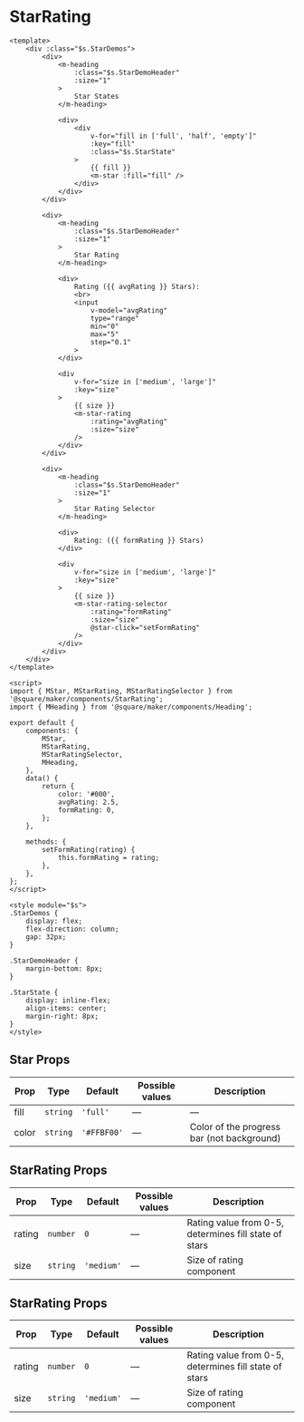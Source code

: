 # StarRating

```vue
<template>
	<div :class="$s.StarDemos">
		<div>
			<m-heading
				:class="$s.StarDemoHeader"
				:size="1"
			>
				Star States
			</m-heading>

			<div>
				<div
					v-for="fill in ['full', 'half', 'empty']"
					:key="fill"
					:class="$s.StarState"
				>
					{{ fill }}
					<m-star :fill="fill" />
				</div>
			</div>
		</div>

		<div>
			<m-heading
				:class="$s.StarDemoHeader"
				:size="1"
			>
				Star Rating
			</m-heading>

			<div>
				Rating ({{ avgRating }} Stars):
				<br>
				<input
					v-model="avgRating"
					type="range"
					min="0"
					max="5"
					step="0.1"
				>
			</div>

			<div
				v-for="size in ['medium', 'large']"
				:key="size"
			>
				{{ size }}
				<m-star-rating
					:rating="avgRating"
					:size="size"
				/>
			</div>
		</div>

		<div>
			<m-heading
				:class="$s.StarDemoHeader"
				:size="1"
			>
				Star Rating Selector
			</m-heading>

			<div>
				Rating: ({{ formRating }} Stars)
			</div>

			<div
				v-for="size in ['medium', 'large']"
				:key="size"
			>
				{{ size }}
				<m-star-rating-selector
					:rating="formRating"
					:size="size"
					@star-click="setFormRating"
				/>
			</div>
		</div>
	</div>
</template>

<script>
import { MStar, MStarRating, MStarRatingSelector } from '@square/maker/components/StarRating';
import { MHeading } from '@square/maker/components/Heading';

export default {
	components: {
		MStar,
		MStarRating,
		MStarRatingSelector,
		MHeading,
	},
	data() {
		return {
			color: '#000',
			avgRating: 2.5,
			formRating: 0,
		};
	},

	methods: {
		setFormRating(rating) {
			this.formRating = rating;
		},
	},
};
</script>

<style module="$s">
.StarDemos {
	display: flex;
	flex-direction: column;
	gap: 32px;
}

.StarDemoHeader {
	margin-bottom: 8px;
}

.StarState {
	display: inline-flex;
	align-items: center;
	margin-right: 8px;
}
</style>
```

<!-- api-tables:start -->
## Star Props

| Prop  | Type     | Default     | Possible values | Description                                |
| ----- | -------- | ----------- | --------------- | ------------------------------------------ |
| fill  | `string` | `'full'`    | —               | —                                          |
| color | `string` | `'#FFBF00'` | —               | Color of the progress bar (not background) |


## StarRating Props

| Prop   | Type     | Default    | Possible values | Description                                           |
| ------ | -------- | ---------- | --------------- | ----------------------------------------------------- |
| rating | `number` | `0`        | —               | Rating value from 0-5, determines fill state of stars |
| size   | `string` | `'medium'` | —               | Size of rating component                              |


## StarRating Props

| Prop   | Type     | Default    | Possible values | Description                                           |
| ------ | -------- | ---------- | --------------- | ----------------------------------------------------- |
| rating | `number` | `0`        | —               | Rating value from 0-5, determines fill state of stars |
| size   | `string` | `'medium'` | —               | Size of rating component                              |
<!-- api-tables:end -->
